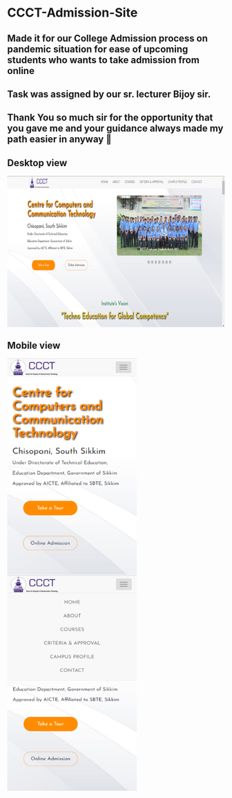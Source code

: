 # CCCT-Admission-Site

## Made it for our College Admission process on pandemic situation for ease of upcoming students who wants to take admission from online
## Task was assigned by our sr. lecturer Bijoy sir.
## Thank You so much sir for the opportunity that you gave me and your guidance always made my path easier in anyway 🙏 

## Desktop view
<a href="url"><img src="https://github.com/Nayan-Sinha/CCCT-Admission-Site/blob/main/Screenshot%201.png" align="center" width="700" height="350" ></a>

## Mobile view
<a href="url"><img src="https://github.com/Nayan-Sinha/CCCT-Admission-Site/blob/main/Screenshot%202.png" align="center" width="300" height="500" ></a>
<a href="url"><img src="https://github.com/Nayan-Sinha/CCCT-Admission-Site/blob/main/Screenshot%203.png" align="center" width="300" height="500" ></a>
